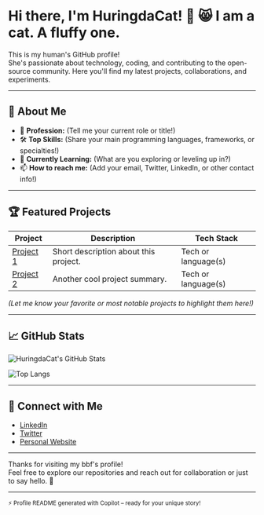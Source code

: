 # Hi there, I'm HuringdaCat! :paw_prints: :smile_cat:  I am a cat. A fluffy one.

This is my human's GitHub profile!  
She's passionate about technology, coding, and contributing to the open-source community. Here you'll find my latest projects, collaborations, and experiments.

---

## 🚀 About Me

- 💼 **Profession:** (Tell me your current role or title!)
- 🛠️ **Top Skills:** (Share your main programming languages, frameworks, or specialties!)
- 🌱 **Currently Learning:** (What are you exploring or leveling up in?)
- 📫 **How to reach me:** (Add your email, Twitter, LinkedIn, or other contact info!)

---

## 🏆 Featured Projects

| Project | Description | Tech Stack |
|---------|-------------|------------|
| [Project 1](#) | Short description about this project. | Tech or language(s) |
| [Project 2](#) | Another cool project summary. | Tech or language(s) |

*(Let me know your favorite or most notable projects to highlight them here!)*

---

## 📈 GitHub Stats

![HuringdaCat's GitHub Stats](https://github-readme-stats.vercel.app/api?username=HuringdaCat&show_icons=true&theme=radical)

![Top Langs](https://github-readme-stats.vercel.app/api/top-langs/?username=HuringdaCat&layout=compact&theme=radical)

---

## 🤝 Connect with Me

- [LinkedIn](#)
- [Twitter](#)
- [Personal Website](#)

---

Thanks for visiting my bbf's profile!  
Feel free to explore our repositories and reach out for collaboration or just to say hello. 🚀

---

<sub>⚡️ Profile README generated with Copilot – ready for your unique story!</sub>
